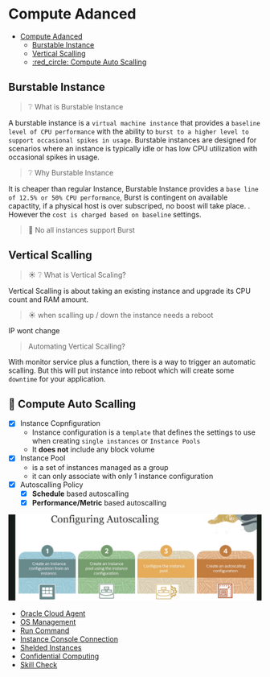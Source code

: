 # Compute Adanced

- [Compute Adanced](#compute-adanced)
  - [Burstable Instance](#burstable-instance)
  - [Vertical Scalling](#vertical-scalling)
  - [:red\_circle: Compute Auto Scalling](#red_circle-compute-auto-scalling)
## Burstable Instance

> :grey_question: What is Burstable Instance

  A burstable instance is a `virtual machine instance` that provides a `baseline level of CPU performance` with the ability to `burst to a higher level to support occasional spikes in usage`. Burstable instances are designed for scenarios where an instance is typically idle or has low CPU utilization with occasional spikes in usage.

> :grey_question: Why Burstable Instance

  It is cheaper than regular Instance, Burstable Instance provides a ``base line of 12.5% or 50% CPU performance``, Burst is contingent on available capactity, if a physical host is over subscriped, no boost will take place. . However the ``cost is charged based on baseline`` settings. 

> :eyes: No all instances support Burst

## Vertical Scalling 

> :sunny: :grey_question: What is Vertical Scaling?

Vertical Scalling is about taking an existing instance and upgrade its CPU count and RAM amount.

> :sunny: when scalling up / down the instance needs a reboot

IP wont change

> Automating Vertical Scalling?

With monitor service plus a function, there is a way to trigger an automatic scalling. But this will put instance into reboot which will create some ``downtime`` for your application. 


## :red_circle: Compute Auto Scalling 

 - [x] Instance Copnfiguration
   - Instance configuration is a ``template`` that defines the settings to use when creating ``single instances`` or ``Instance Pools``
   - It **does not** include any block volume
 - [x] Instance Pool
   - is a set of instances managed as a group
   - it can only associate with only 1 instance configuration
 - [x] Autoscalling Policy
   - [x] **Schedule** based autoscalling 
   - [x] **Performance/Metric** based autoscalling

![autoscallingconfig](./config-autoscalling.png)

- [Oracle Cloud Agent](#)
- [OS Management](#)
- [Run Command](#)
- [Instance Console Connection](#)
- [Shelded Instances](#)
- [Confidential Computing](#)
- [Skill Check](#)
